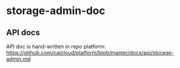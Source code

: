 # storage-admin-doc

## API docs
API doc is hand-written in repo platform: https://github.com/caicloud/platform/blob/master/docs/api/storage-admin.md
